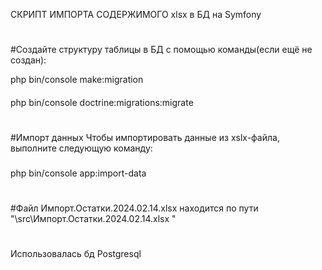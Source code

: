 СКРИПТ ИМПОРТА СОДЕРЖИМОГО xlsx в БД на Symfony
#
#Создайте структуру таблицы в БД с помощью команды(если ещё не создан):

php bin/console make:migration
####
php bin/console doctrine:migrations:migrate
#
#Импорт данных
Чтобы импортировать данные из xslx-файла, выполните следующую команду:
###
php bin/console app:import-data

#
#Файл Импорт.Остатки.2024.02.14.xlsx находится по пути "\src\Импорт.Остатки.2024.02.14.xlsx "

###
#
Использовалась бд Postgresql
